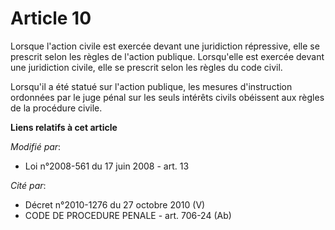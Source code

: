 # Article 10

Lorsque l'action civile est exercée devant une juridiction répressive, elle se prescrit selon les règles de l'action
publique. Lorsqu'elle est exercée devant une juridiction civile, elle se prescrit selon les règles du code civil.

Lorsqu'il a été statué sur l'action publique, les mesures d'instruction ordonnées par le juge pénal sur les seuls intérêts
civils obéissent aux règles de la procédure civile.

**Liens relatifs à cet article**

_Modifié par_:

  - Loi n°2008-561 du 17 juin 2008 - art. 13

_Cité par_:

  - Décret n°2010-1276 du 27 octobre 2010 (V)
  - CODE DE PROCEDURE PENALE - art. 706-24 (Ab)
